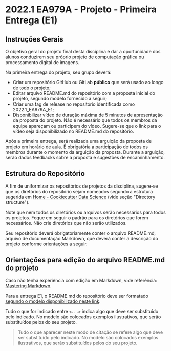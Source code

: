 # 2022.1 EA979A - Projeto - Primeira Entrega (E1)

## Instruções Gerais

O objetivo geral do projeto final desta disciplina é dar a oportunidade dos alunos conduzirem seu próprio projeto de computação gráfica ou processamento digital de imagens.

Na primeira entrega do projeto, seu grupo deverá:

 - Criar um repositório GitHub ou GitLab **público** que será usado ao longo de todo o projeto;
 - Editar arquivo README.md do repositório com a proposta inicial do projeto, segundo modelo fornecido a seguir;
 - Criar uma tag de release no repositório identificada como 2022.1_EA979A_E1;
 - Disponibilizar vídeo de duração máxima de 5 minutos de apresentação da proposta do projeto. Não é necessário que todos os membros da equipe apareçam ou participem do vídeo. Sugere-se que o link para o vídeo seja disponibilizado no README.md do repositório.

Após a primeira entrega, será realizada uma arguição da proposta de projeto em horário de aula. 
É obrigatória a participação de todos os membros durante o momento da arguição da proposta. 
Durante a arguição, serão dados feedbacks sobre a proposta e sugestões de encaminhamento. 

## Estrutura do Repositório

A fim de uniformizar os repositórios de projetos da disciplina, sugere-se que os diretórios do repositório sejam nomeados segundo a estrutura sugerida em [Home - Cookiecutter Data Science](https://drivendata.github.io/cookiecutter-data-science/) (vide seção "Directory structure").

Note que nem todos os diretórios ou arquivos serão necessários para todos os projetos. Foque em seguir o padrão para os diretórios que forem necessários. Não crie diretórios que não serão utilizados.

Seu repositório deverá obrigatoriamente conter o arquivo README.md, arquivo de documentação Markdown, que deverá conter a descrição do projeto conforme orientações a seguir.


## Orientações para edição do arquivo README.md do projeto

Caso não tenha experiência com edição em Markdown, vide referência: [Mastering Markdown](https://guides.github.com/features/mastering-markdown/).

Para a entrega E1, o README.md do repositório deve ser formatado [segundo o modelo disponibilizado neste link](https://github.com/pdpcosta/dgm/blob/main/templates/E1-template.md).

Tudo o que for indicado entre `<...>` indica algo que deve ser substituído pelo indicado. No modelo são colocados exemplos ilustrativos, que serão substituídos pelos do seu projeto.

> Tudo o que aparecer neste modo de citação se refere algo que deve ser substituído pelo indicado. No modelo são colocados exemplos ilustrativos, que serão substituídos pelos do seu projeto.

